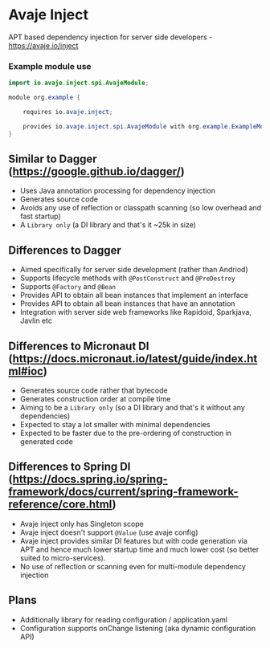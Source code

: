 # Avaje Inject
APT based dependency injection for server side developers - https://avaje.io/inject

### Example module use

```java
import io.avaje.inject.spi.AvajeModule;

module org.example {

    requires io.avaje.inject;

    provides io.avaje.inject.spi.AvajeModule with org.example.ExampleModule;
}
```

## Similar to Dagger (https://google.github.io/dagger/)

- Uses Java annotation processing for dependency injection
- Generates source code
- Avoids any use of reflection or classpath scanning (so low overhead and fast startup)
- A `Library only` (a DI library and that's it ~25k in size)


## Differences to Dagger

- Aimed specifically for server side development (rather than Andriod)
- Supports lifecycle methods with `@PostConstruct` and `@PreDestroy`
- Supports `@Factory` and `@Bean`
- Provides API to obtain all bean instances that implement an interface
- Provides API to obtain all bean instances that have an annotation
- Integration with server side web frameworks like Rapidoid, Sparkjava, Javlin etc


## Differences to Micronaut DI (https://docs.micronaut.io/latest/guide/index.html#ioc)

- Generates source code rather that bytecode
- Generates construction order at compile time
- Aiming to be a `Library only` (so a DI library and that's it without any dependencies)
- Expected to stay a lot smaller with minimal dependencies
- Expected to be faster due to the pre-ordering of construction in generated code

## Differences to Spring DI (https://docs.spring.io/spring-framework/docs/current/spring-framework-reference/core.html)

- Avaje inject only has Singleton scope
- Avaje inject doesn't support `@Value` (use avaje config)
- Avaje inject provides similar DI features but with code generation via APT
  and hence much lower startup time and much lower cost (so better suited to micro-services).
- No use of reflection or scanning even for multi-module dependency injection


## Plans

- Additionally library for reading configuration / application.yaml
- Configuration supports onChange listening (aka dynamic configuration API)
